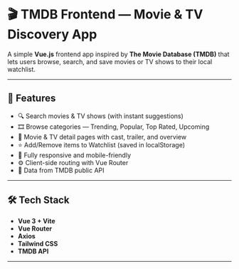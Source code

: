 # 🎬 TMDB Frontend — Movie & TV Discovery App

A simple **Vue.js** frontend app inspired by **The Movie Database (TMDB)** that lets users browse, search, and save movies or TV shows to their local watchlist.

---

## 🚀 Features
- 🔍 Search movies & TV shows (with instant suggestions)
- 🎞️ Browse categories — Trending, Popular, Top Rated, Upcoming
- 📄 Movie & TV detail pages with cast, trailer, and overview
- ⭐ Add/Remove items to Watchlist (saved in localStorage)
- 📱 Fully responsive and mobile-friendly
- ⚙️ Client-side routing with Vue Router
- 🧩 Data from TMDB public API

---

## 🛠️ Tech Stack
- **Vue 3 + Vite**
- **Vue Router**
- **Axios**
- **Tailwind CSS**
- **TMDB API**

---
